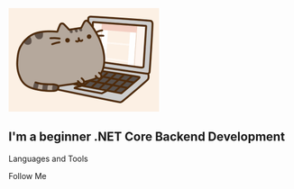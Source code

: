![Header](https://github.com/Awellee/Awellee/blob/main/assets/Header.gif)

## I'm a beginner .NET Core Backend Development

Languages and Tools

Follow Me
